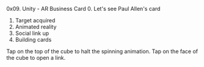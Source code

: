 0x09. Unity - AR Business Card
0. Let's see Paul Allen's card
1. Target acquired
2. Animated reality
3. Social link up
4. Building cards


Tap on the top of the cube to halt the spinning animation. Tap on the face of the cube to open a link.